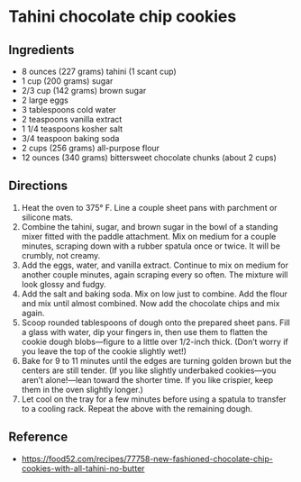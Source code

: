 # Tahini chocolate chip cookies

## Ingredients

- 8 ounces (227 grams) tahini (1 scant cup)
- 1 cup (200 grams) sugar
- 2/3 cup (142 grams) brown sugar
- 2 large eggs
- 3 tablespoons cold water
- 2 teaspoons vanilla extract
- 1 1/4 teaspoons kosher salt
- 3/4 teaspoon baking soda
- 2 cups (256 grams) all-purpose flour
- 12 ounces (340 grams) bittersweet chocolate chunks (about 2 cups)

## Directions

1. Heat the oven to 375° F. Line a couple sheet pans with parchment or silicone mats.
2. Combine the tahini, sugar, and brown sugar in the bowl of a standing mixer fitted with the paddle attachment. Mix on medium for a couple minutes, scraping down with a rubber spatula once or twice. It will be crumbly, not creamy.
3. Add the eggs, water, and vanilla extract. Continue to mix on medium for another couple minutes, again scraping every so often. The mixture will look glossy and fudgy.
4. Add the salt and baking soda. Mix on low just to combine. Add the flour and mix until almost combined. Now add the chocolate chips and mix again.
5. Scoop rounded tablespoons of dough onto the prepared sheet pans. Fill a glass with water, dip your fingers in, then use them to flatten the cookie dough blobs—figure to a little over 1/2-inch thick. (Don’t worry if you leave the top of the cookie slightly wet!)
6. Bake for 9 to 11 minutes until the edges are turning golden brown but the centers are still tender. (If you like slightly underbaked cookies—you aren’t alone!—lean toward the shorter time. If you like crispier, keep them in the oven slightly longer.)
7. Let cool on the tray for a few minutes before using a spatula to transfer to a cooling rack. Repeat the above with the remaining dough.

## Reference

- <https://food52.com/recipes/77758-new-fashioned-chocolate-chip-cookies-with-all-tahini-no-butter>
 